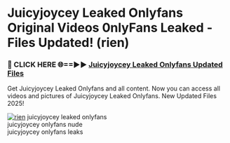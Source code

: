 # Juicyjoycey Leaked Onlyfans Original Videos 0nlyFans Leaked - Files Updated! (rien)

<h3>🔴 CLICK HERE 🌐==►► <a href="https://tinyurl.com/2jnfzry5" rel="nofollow">Juicyjoycey Leaked Onlyfans Updated Files</a></h3>

Get Juicyjoycey Leaked Onlyfans and all content. Now you can access all videos and pictures of Juicyjoycey Leaked Onlyfans. New Updated Files 2025!

[![rien](https://i.imgur.com/GyGTBgg.gif)](https://tinyurl.com/2jnfzry5)
juicyjoycey leaked onlyfans<br>
juicyjoycey onlyfans nude<br>
juicyjoycey onlyfans leaks